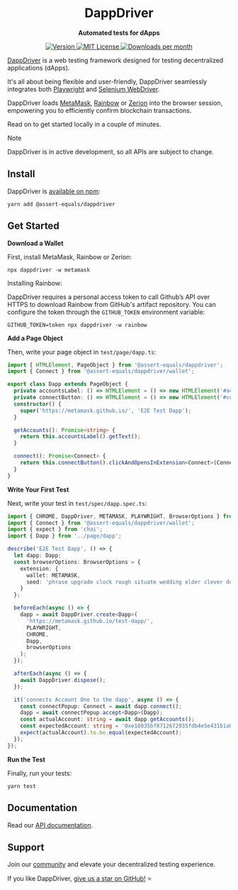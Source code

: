 <h1 align="center">
  DappDriver
</h1>
<p align="center">
  <b>Automated tests for dApps</b>
</p>

<p align="center">
  <a href="https://www.npmjs.com/package/@assert-equals/dappdriver">
    <picture>
      <source media="(prefers-color-scheme: dark)" srcset="https://img.shields.io/npm/v/@assert-equals/dappdriver?colorA=21262d&colorB=21262d&style=flat">
      <img src="https://img.shields.io/npm/v/@assert-equals/dappdriver?colorA=f6f8fa&colorB=f6f8fa&style=flat" alt="Version">
    </picture>
  </a>
  <a href="https://github.com/assert-equals/dappdriver/blob/main/LICENSE">
    <picture>
      <source media="(prefers-color-scheme: dark)" srcset="https://img.shields.io/npm/l/@assert-equals/dappdriver?colorA=21262d&colorB=21262d&style=flat">
      <img src="https://img.shields.io/npm/l/@assert-equals/dappdriver?colorA=f6f8fa&colorB=f6f8fa&style=flat" alt="MIT License">
    </picture>
  </a>
  <a href="https://www.npmjs.com/package/@assert-equals/dappdriver">
    <picture>
      <source media="(prefers-color-scheme: dark)" srcset="https://img.shields.io/npm/dm/@assert-equals/dappdriver?colorA=21262d&colorB=21262d&style=flat">
      <img src="https://img.shields.io/npm/dm/@assert-equals/dappdriver?colorA=f6f8fa&colorB=f6f8fa&style=flat" alt="Downloads per month">
    </picture>
  </a>
</p>

[DappDriver](https://github.com/assert-equals/dappdriver) is a web testing framework designed for testing decentralized applications (dApps).

It's all about being flexible and user-friendly, DappDriver seamlessly integrates both [Playwright](https://playwright.dev/) and [Selenium WebDriver](https://www.selenium.dev/).

DappDriver loads [MetaMask](https://metamask.io/), [Rainbow](https://rainbow.me/) or [Zerion](https://zerion.io/) into the browser session, empowering you to efficiently confirm blockchain transactions.

Read on to get started locally in a couple of minutes.

> [!NOTE]
> DappDriver is in active development, so all APIs are subject to change.

## Install

DappDriver is [available on npm](https://www.npmjs.com/package/@assert-equals/dappdriver):

```shell
yarn add @assert-equals/dappdriver
```

## Get Started

**Download a Wallet**

First, install MetaMask, Rainbow or Zerion:

```shell
npx dappdriver -w metamask
```

Installing Rainbow:

DappDriver requires a personal access token to call Github’s API over HTTPS to download Rainbow from GitHub's artifact repository. You can configure the token through the `GITHUB_TOKEN` environment variable:

```shell
GITHUB_TOKEN=token npx dappdriver -w rainbow
```

**Add a Page Object**

Then, write your page object in `test/page/dapp.ts`:

```ts
import { HTMLElement, PageObject } from '@assert-equals/dappdriver';
import { Connect } from '@assert-equals/dappdriver/wallet';

export class Dapp extends PageObject {
  private accountsLabel: () => HTMLElement = () => new HTMLElement('#accounts');
  private connectButton: () => HTMLElement = () => new HTMLElement('#connectButton');
  constructor() {
    super('https://metamask.github.io/', 'E2E Test Dapp');
  }

  getAccounts(): Promise<string> {
    return this.accountsLabel().getText();
  }

  connect(): Promise<Connect> {
    return this.connectButton().clickAndOpensInExtension<Connect>(Connect);
  }
}
```

**Write Your First Test**

Next, write your test in `test/spec/dapp.spec.ts`:

```ts
import { CHROME, DappDriver, METAMASK, PLAYWRIGHT, BrowserOptions } from '@assert-equals/dappdriver';
import { Connect } from '@assert-equals/dappdriver/wallet';
import { expect } from 'chai';
import { Dapp } from '../page/dapp';

describe('E2E Test Dapp', () => {
  let dapp: Dapp;
  const browserOptions: BrowserOptions = {
    extension: {
      wallet: METAMASK,
      seed: 'phrase upgrade clock rough situate wedding elder clever doctor stamp excess tent'
    }
  };

  beforeEach(async () => {
    dapp = await DappDriver.create<Dapp>(
      'https://metamask.github.io/test-dapp/',
      PLAYWRIGHT,
      CHROME,
      Dapp,
      browserOptions
    );
  });

  afterEach(async () => {
    await DappDriver.dispose();
  });

  it('connects Account One to the dapp', async () => {
    const connectPopup: Connect = await dapp.connect();
    dapp = await connectPopup.accept<Dapp>(Dapp);
    const actualAccount: string = await dapp.getAccounts();
    const expectedAccount: string = '0xe18035bf8712672935fdb4e5e431b1a0183d2dfc';
    expect(actualAccount).to.be.equal(expectedAccount);
  });
});
```

**Run the Test**

Finally, run your tests:

```shell
yarn test
```

## Documentation

Read our [API documentation](https://assert-equals.github.io/DappDriver/).

## Support

Join our [community](https://github.com/assert-equals/DappDriver/discussions) and elevate your decentralized testing experience.

If you like DappDriver, [give us a star on GitHub!](https://github.com/assert-equals/DappDriver) ⭐
